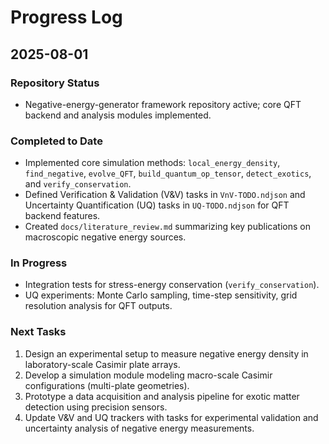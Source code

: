 # Progress Log

## 2025-08-01

### Repository Status
- Negative-energy-generator framework repository active; core QFT backend and analysis modules implemented.

### Completed to Date
- Implemented core simulation methods: `local_energy_density`, `find_negative`, `evolve_QFT`, `build_quantum_op_tensor`, `detect_exotics`, and `verify_conservation`.
- Defined Verification & Validation (V&V) tasks in `VnV-TODO.ndjson` and Uncertainty Quantification (UQ) tasks in `UQ-TODO.ndjson` for QFT backend features.
- Created `docs/literature_review.md` summarizing key publications on macroscopic negative energy sources.

### In Progress
- Integration tests for stress-energy conservation (`verify_conservation`).
- UQ experiments: Monte Carlo sampling, time-step sensitivity, grid resolution analysis for QFT outputs.

### Next Tasks
1. Design an experimental setup to measure negative energy density in laboratory-scale Casimir plate arrays.
2. Develop a simulation module modeling macro-scale Casimir configurations (multi-plate geometries).
3. Prototype a data acquisition and analysis pipeline for exotic matter detection using precision sensors.
4. Update V&V and UQ trackers with tasks for experimental validation and uncertainty analysis of negative energy measurements.
